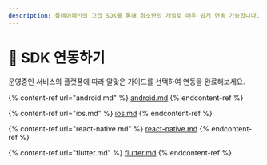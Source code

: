 ```yaml
---
description: 플레어레인의 고급 SDK를 통해 최소한의 개발로 매우 쉽게 연동 가능합니다.
---
```


# 📲 SDK 연동하기

운영중인 서비스의 플랫폼에 따라 알맞은 가이드를 선택하여 연동을 완료해보세요.

{% content-ref url="android.md" %}
[android.md](android.md)
{% endcontent-ref %}

{% content-ref url="ios.md" %}
[ios.md](ios.md)
{% endcontent-ref %}

{% content-ref url="react-native.md" %}
[react-native.md](react-native.md)
{% endcontent-ref %}

{% content-ref url="flutter.md" %}
[flutter.md](flutter.md)
{% endcontent-ref %}




